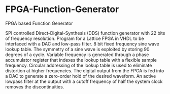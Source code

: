 # FPGA-Function-Generator

FPGA based Function Generator

SPI controlled Direct-Digital-Synthesis (DDS) function generator with 22 bits of frequency resolution. Program for a Lattice FPGA in VHDL to be interfaced with a DAC and low-pass filter.
8 bit fixed frequency sine wave lookup table. The symmetry of a sine wave is exploited by storing 90 degrees of a cycle. Variable frequency is generated through a phase accumulator register 
that indexes the lookup table with a flexible sample frequency. Circular addressing of the lookup table is used to eliminate distortion at higher frequencies. The digital output from the FPGA 
is fed into a DAC to generate a zero-order hold of the desired waveform. An active lowpass filter at the output with a cutoff frequency of half the system clock removes the discontinuities. 
